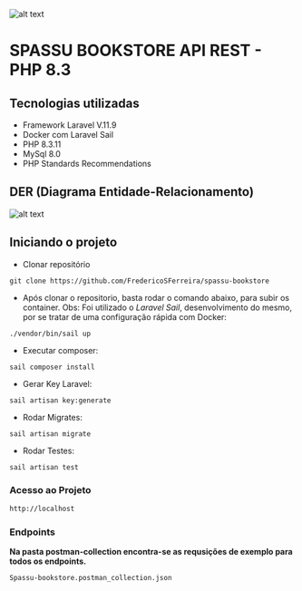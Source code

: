 ![alt text](https://res.cloudinary.com/dcwdff5pu/image/upload/v1728849906/Screenshot_46_hdpaew.png)
# SPASSU BOOKSTORE API REST - PHP 8.3

## Tecnologias utilizadas

- Framework Laravel V.11.9
- Docker com Laravel Sail
- PHP 8.3.11
- MySql 8.0
- PHP Standards Recommendations

## DER (Diagrama Entidade-Relacionamento)

![alt text](https://res.cloudinary.com/dcwdff5pu/image/upload/v1728850174/DER_mxula1.png)


## Iniciando o projeto

- Clonar repositório
```shell
git clone https://github.com/FredericoSFerreira/spassu-bookstore
````

- Após clonar o repositorio, basta rodar o comando abaixo, para subir os container. Obs: Foi utilizado o *Laravel Sail*, desenvolvimento do mesmo, por se tratar de uma configuração rápida com Docker:
```shell
./vendor/bin/sail up
````

- Executar composer:
```shell
sail composer install
````

- Gerar Key Laravel:
```shell
sail artisan key:generate
````

- Rodar Migrates:
```shell
sail artisan migrate
````

- Rodar Testes:
```shell
sail artisan test
````

### Acesso ao Projeto
```bash
http://localhost
````


### Endpoints
**Na pasta postman-collection encontra-se as requsições de exemplo para todos os endpoints.**
```bash
Spassu-bookstore.postman_collection.json
````

